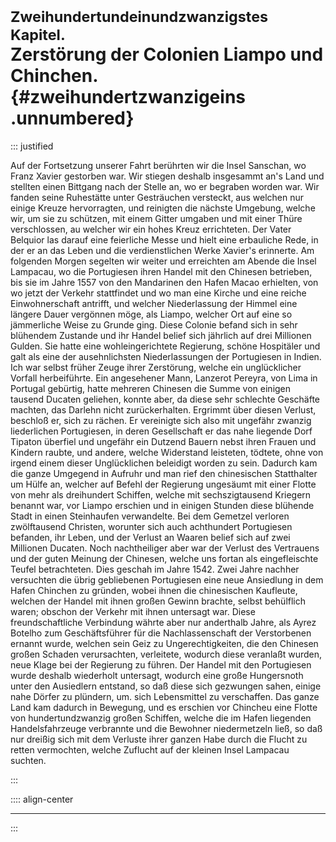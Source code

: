 # <small>Zweihundertundeinundzwanzigstes Kapitel. </small><br />Zerstörung der Colonien Liampo und Chinchen.{#zweihundertzwanzigeins .unnumbered}

::: justified

Auf der Fortsetzung unserer Fahrt berührten wir die Insel Sanschan, wo Franz
Xavier gestorben war. Wir stiegen deshalb insgesammt an's Land und stellten
einen Bittgang nach der Stelle an, wo er begraben worden war. Wir fanden seine
Ruhestätte unter Gesträuchen versteckt, aus welchen nur einige Kreuze
hervorragten, und reinigten die nächste Umgebung, welche wir, um sie zu
schützen, mit einem Gitter umgaben und mit einer Thüre verschlossen, au welcher
wir ein hohes Kreuz errichteten. Der Vater Belquior las darauf eine feierliche
Messe und hielt eine erbauliche Rede, in der er an das Leben und die
verdienstlichen Werke Xavier's erinnerte. Am folgenden Morgen segelten wir
weiter und erreichten am Abende die Insel Lampacau, wo die Portugiesen ihren
Handel mit den Chinesen betrieben, bis sie im Jahre 1557 von den Mandarinen den
Hafen Macao erhielten, von wo jetzt der Verkehr stattfindet und wo man eine
Kirche und eine reiche Einwohnerschaft antrifft, und welcher Niederlassung der
Himmel eine längere Dauer vergönnen möge, als Liampo, welcher Ort auf eine so
jämmerliche Weise zu Grunde ging. Diese Colonie befand sich in sehr blühendem
Zustande und ihr Handel belief sich jährlich auf drei Millionen Gulden. Sie
hatte eine wohleingerichtete Regierung, schöne Hospitäler und galt als eine der
ausehnlichsten Niederlassungen der Portugiesen in Indien. Ich war selbst früher
Zeuge ihrer Zerstörung, welche ein unglücklicher Vorfall herbeiführte. Ein
angesehener Mann, Lanzerot Pereyra, von Lima in Portugal gebürtig, hatte
mehreren Chinesen die Summe von einigen tausend Ducaten geliehen, konnte aber,
da diese sehr schlechte Geschäfte machten, das Darlehn nicht zurückerhalten.
Ergrimmt über diesen Verlust, beschloß er, sich zu rächen. Er vereinigte sich
also mit ungefähr zwanzig liederlichen Portugiesen, in deren Gesellschaft er das
nahe liegende Dorf Tipaton überfiel und ungefähr ein Dutzend Bauern nebst ihren
Frauen und Kindern raubte, und andere, welche Widerstand leisteten, tödtete,
ohne von irgend einem dieser Unglücklichen beleidigt worden zu sein. Dadurch kam
die ganze Umgegend in Aufruhr und man rief den chinesischen Statthalter um Hülfe
an, welcher auf Befehl der Regierung ungesäumt mit einer Flotte von mehr als
dreihundert Schiffen, welche mit sechszigtausend Kriegern benannt war, vor
Liampo erschien und in einigen Stunden diese blühende Stadt in einen Steinhaufen
verwandelte. Bei dem Gemetzel verloren zwölftausend Christen, worunter sich auch
achthundert Portugiesen befanden, ihr Leben, und der Verlust an Waaren belief
sich auf zwei Millionen Ducaten. Noch nachtheiliger aber war der Verlust des
Vertrauens und der guten Meinung der Chinesen, welche uns fortan als
eingefleischte Teufel betrachteten. Dies geschah im Jahre 1542. Zwei Jahre
nachher versuchten die übrig gebliebenen Portugiesen eine neue Ansiedlung in dem
Hafen Chinchen zu gründen, wobei ihnen die chinesischen Kaufleute, welchen der
Handel mit ihnen großen Gewinn brachte, selbst behülflich waren; obschon der
Verkehr mit ihnen untersagt war. Diese freundschaftliche Verbindung währte aber
nur anderthalb Jahre, als Ayrez Botelho zum Geschäftsführer für die
Nachlassenschaft der Verstorbenen ernannt wurde, welchen sein Geiz zu
Ungerechtigkeiten, die den Chinesen großen Schaden verursachten, verleitete,
wodurch diese veranlaßt wurden, neue Klage bei der Regierung zu führen. Der
Handel mit den Portugiesen wurde deshalb wiederholt untersagt, wodurch eine
große Hungersnoth unter den Ausiedlern entstand, so daß diese sich gezwungen
sahen, einige nahe Dörfer zu plündern, um. sich Lebensmittel zu verschaffen. Das
ganze Land kam dadurch in Bewegung, und es erschien vor Chincheu eine Flotte von
hundertundzwanzig großen Schiffen, welche die im Hafen liegenden
Handelsfahrzeuge verbrannte und die Bewohner niedermetzeln ließ, so daß nur
dreißig sich mit dem Verluste ihrer ganzen Habe durch die Flucht zu retten
vermochten, welche Zuflucht auf der kleinen Insel Lampacau suchten.

:::

:::: align-center
****
:::